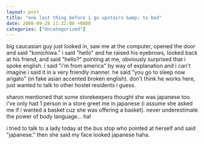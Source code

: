 ```yaml
---
layout: post
title: "one last thing before i go upstairs &amp; to bed"
date: 2008-09-28 11:32:00 +0000
categories: ["Uncategorized"]
---
```


big caucasian guy just looked in, saw me at the computer, opened the door and said "konichiwa." i said "hello" and he raised his eyebrows, looked back at his friend, and said "hello?" pointing at me, obviously surprised that i spoke english. i said "i'm from america" by way of explanation and i can't imagine i said it in a very friendly manner. he said "you go to sleep now arigato" (in fake asian accented broken english). don't think he works here, just wanted to talk to other hostel residents i guess.

sharon mentioned that some storekeepers thought she was japanese too. i've only had 1 person in a store greet me in japanese (i assume she asked me if i wanted a basket cuz she was offering a basket). never underestimate the power of body language... ha!

i tried to talk to a lady today at the bus stop who pointed at herself and said "japanese." then she said my face looked japanese haha.